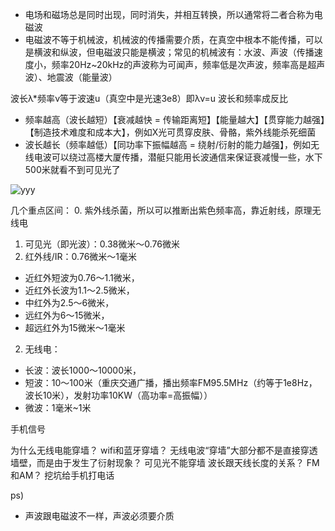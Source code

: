 - 电场和磁场总是同时出现，同时消失，并相互转换，所以通常将二者合称为电磁波
- 电磁波不等于机械波，机械波的传播需要介质，在真空中根本不能传播，可以是横波和纵波，但电磁波只能是横波；常见的机械波有：水波、声波（传播速度小，频率20Hz~20kHz的声波称为可闻声，频率低是次声波，频率高是超声波）、地震波（能量波）

波长λ*频率ν等于波速u（真空中是光速3e8）即λν=u
波长和频率成反比
- 频率越高（波长越短）【衰减越快 = 传输距离短】【能量越大】【贯穿能力越强】【制造技术难度和成本大】，例如X光可贯穿皮肤、骨骼，紫外线能杀死细菌
- 波长越长（频率越低）【同功率下振幅越高 = 绕射/衍射的能力越强】，例如无线电波可以绕过高楼大厦传播，潜艇只能用长波通信来保证衰减慢一些，水下500米就看不到可见光了

![yyy](https://ywsswy.top/tools/url_api?url=https://iknow-pic.cdn.bcebos.com/91ef76c6a7efce1b25843420a351f3deb58f65a9)

几个重点区间：
0. 紫外线杀菌，所以可以推断出紫色频率高，靠近射线，原理无线电
1. 可见光（即光波）：0.38微米～0.76微米
2. 红外线/IR：0.76微米～1毫米
- 近红外短波为0.76～1.1微米，
- 近红外长波为1.1～2.5微米，
- 中红外为2.5～6微米，
- 远红外为6～15微米，
- 超远红外为15微米～1毫米
2. 无线电：
- 长波：波长1000～10000米，
- 短波：10～100米（重庆交通广播，播出频率FM95.5MHz（约等于1e8Hz，波长10米），发射功率10KW（高功率=高振幅））
- 微波：1毫米~1米


手机信号




为什么无线电能穿墙？
wifi和蓝牙穿墙？
无线电波“穿墙”大部分都不是直接穿透墙壁，而是由于发生了衍射现象？
可见光不能穿墙
波长跟天线长度的关系？
FM和AM？
挖坑给手机打电话

ps)
- 声波跟电磁波不一样，声波必须要介质